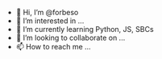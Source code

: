 - 👋 Hi, I’m @forbeso
- 👀 I’m interested in ...
- 🌱 I’m currently learning Python, JS, SBCs
- 💞️ I’m looking to collaborate on ...
- 📫 How to reach me ...

<!---
forbeso/forbeso is a ✨ special ✨ repository because its `README.md` (this file) appears on your GitHub profile.
You can click the Preview link to take a look at your changes.
--->
